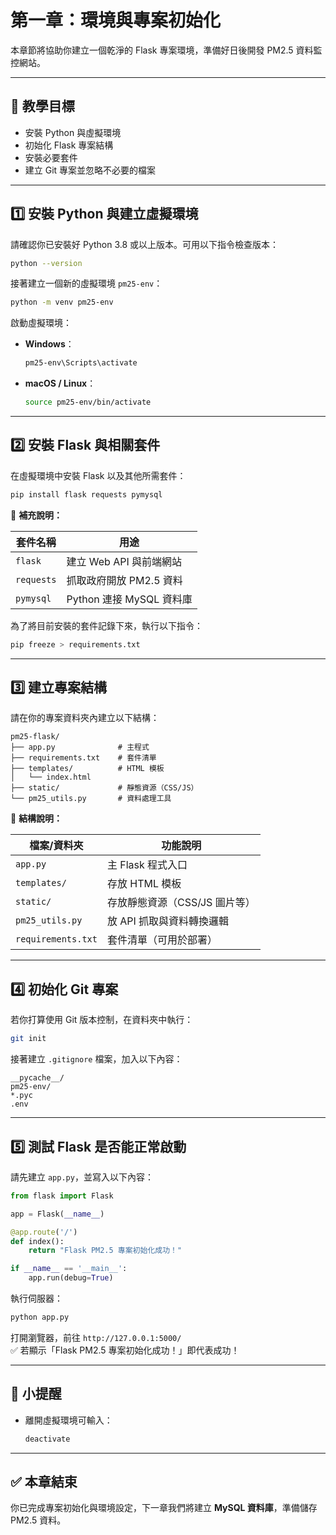 # 第一章：環境與專案初始化

本章節將協助你建立一個乾淨的 Flask 專案環境，準備好日後開發 PM2.5 資料監控網站。

---

## 🎯 教學目標

- 安裝 Python 與虛擬環境
- 初始化 Flask 專案結構
- 安裝必要套件
- 建立 Git 專案並忽略不必要的檔案

---

## 1️⃣ 安裝 Python 與建立虛擬環境

請確認你已安裝好 Python 3.8 或以上版本。可用以下指令檢查版本：

```bash
python --version
```

接著建立一個新的虛擬環境 `pm25-env`：

```bash
python -m venv pm25-env
```

啟動虛擬環境：

- **Windows**：

  ```bash
  pm25-env\Scripts\activate
  ```

- **macOS / Linux**：

  ```bash
  source pm25-env/bin/activate
  ```

---

## 2️⃣ 安裝 Flask 與相關套件

在虛擬環境中安裝 Flask 以及其他所需套件：

```bash
pip install flask requests pymysql
```

📌 **補充說明：**

| 套件名稱 | 用途 |
|----------|------|
| `flask` | 建立 Web API 與前端網站 |
| `requests` | 抓取政府開放 PM2.5 資料 |
| `pymysql` | Python 連接 MySQL 資料庫 |

為了將目前安裝的套件記錄下來，執行以下指令：

```bash
pip freeze > requirements.txt
```

---

## 3️⃣ 建立專案結構

請在你的專案資料夾內建立以下結構：

```
pm25-flask/
├── app.py              # 主程式
├── requirements.txt    # 套件清單
├── templates/          # HTML 模板
│   └── index.html
├── static/             # 靜態資源（CSS/JS）
└── pm25_utils.py       # 資料處理工具
```

📌 **結構說明：**

| 檔案/資料夾       | 功能說明 |
|------------------|----------|
| `app.py`         | 主 Flask 程式入口 |
| `templates/`     | 存放 HTML 模板 |
| `static/`        | 存放靜態資源（CSS/JS 圖片等） |
| `pm25_utils.py`  | 放 API 抓取與資料轉換邏輯 |
| `requirements.txt` | 套件清單（可用於部署） |

---

## 4️⃣ 初始化 Git 專案

若你打算使用 Git 版本控制，在資料夾中執行：

```bash
git init
```

接著建立 `.gitignore` 檔案，加入以下內容：

```gitignore
__pycache__/
pm25-env/
*.pyc
.env
```

---

## 5️⃣ 測試 Flask 是否能正常啟動

請先建立 `app.py`，並寫入以下內容：

```python
from flask import Flask

app = Flask(__name__)

@app.route('/')
def index():
    return "Flask PM2.5 專案初始化成功！"

if __name__ == '__main__':
    app.run(debug=True)
```

執行伺服器：

```bash
python app.py
```

打開瀏覽器，前往 `http://127.0.0.1:5000/`  
✅ 若顯示「Flask PM2.5 專案初始化成功！」即代表成功！

---

## 📌 小提醒

- 離開虛擬環境可輸入：

  ```bash
  deactivate
  ```

---

## ✅ 本章結束

你已完成專案初始化與環境設定，下一章我們將建立 **MySQL 資料庫**，準備儲存 PM2.5 資料。
